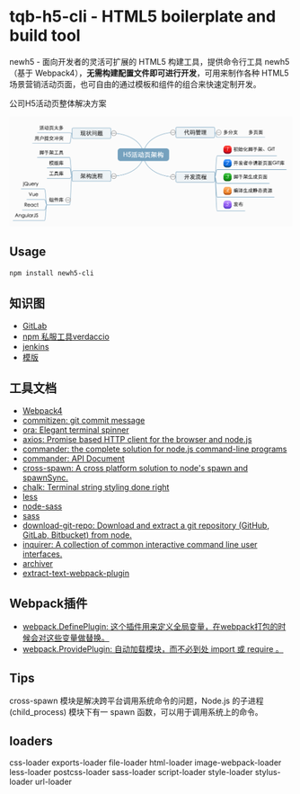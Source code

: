 # tqb-h5-cli - HTML5 boilerplate and build tool

newh5 - 面向开发者的灵活可扩展的 HTML5 构建工具，提供命令行工具 newh5（基于 Webpack4），**无需构建配置文件即可进行开发**，可用来制作各种 HTML5 场景营销活动页面，也可自由的通过模板和组件的组合来快速定制开发。

公司H5活动页整体解决方案

![架构图](./screenshot/artiche.png)


## Usage

```sh
npm install newh5-cli
```

## 知识图
- [GitLab](https://about.gitlab.com/)
- [npm 私服工具verdaccio](https://github.com/verdaccio/verdaccio)
- [jenkins](https://jenkins.io/)
- [模版](https://github.com/newh5-templates)

## 工具文档
- [Webpack4](https://doc.webpack-china.org/)
- [commitizen: git commit message](https://taoqianbao.github.io/2018/03/06/git/git-cz/)
- [ora: Elegant terminal spinner](https://www.npmjs.com/package/ora)
- [axios: Promise based HTTP client for the browser and node.js](https://github.com/axios/axios)
- [commander: the complete solution for node.js command-line programs](https://www.npmjs.com/package/commander) 
- [commander: API Document](http://tj.github.io/commander.js/) 
- [cross-spawn: A cross platform solution to node's spawn and spawnSync.](https://github.com/moxystudio/node-cross-spawn)
- [chalk: Terminal string styling done right](https://github.com/chalk/chalk)
- [less]()
- [node-sass]()
- [sass]()
- [download-git-repo: Download and extract a git repository (GitHub, GitLab, Bitbucket) from node.](https://www.npmjs.com/package/download-git-repo)
- [inquirer: A collection of common interactive command line user interfaces.](https://www.npmjs.com/package/inquirer#documentation)
- [archiver]()
- [extract-text-webpack-plugin]()

## Webpack插件
- [webpack.DefinePlugin: 这个插件用来定义全局变量，在webpack打包的时候会对这些变量做替换。]()
- [webpack.ProvidePlugin: 自动加载模块，而不必到处 import 或 require 。](https://doc.webpack-china.org/plugins/provide-plugin/)


## Tips
cross-spawn 模块是解决跨平台调用系统命令的问题，Node.js 的子进程 (child_process) 模块下有一 spawn 函数，可以用于调用系统上的命令。


## loaders
css-loader exports-loader file-loader html-loader image-webpack-loader less-loader postcss-loader sass-loader script-loader style-loader stylus-loader url-loader